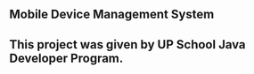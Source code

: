## Mobile Device Management System


## This project was given by UP School Java Developer Program.
